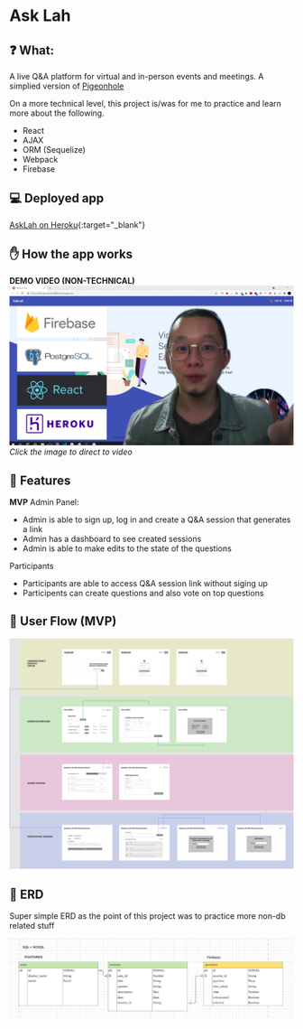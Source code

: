 # Ask Lah

## ❓ What:

A live Q&A platform for virtual and in-person events and meetings. A simplied version of [Pigeonhole](https://pigeonholelive.com/)

On a more technical level, this project is/was for me to practice and learn more about the following.

- React
- AJAX
- ORM (Sequelize)
- Webpack
- Firebase

## 💻 Deployed app

[AskLah on Heroku](https://thawing-retreat-54880.herokuapp.com/){:target="\_blank"}

## ✋ How the app works

**DEMO VIDEO (NON-TECHNICAL)**
[![DemoVideo](/readme_images/ask-lah-demo-video-dp.jpg)](https://youtu.be/w1Udv3QUgLY 'DemoVideo')
_Click the image to direct to video_

## 🌈 Features

**MVP**
Admin Panel:

- Admin is able to sign up, log in and create a Q&A session that generates a link
- Admin has a dashboard to see created sessions
- Admin is able to make edits to the state of the questions

Participants

- Participants are able to access Q&A session link without siging up
- Participents can create questions and also vote on top questions

## 📱 User Flow (MVP)

![Image of user flow ](/readme_images/ask-lah-userflow-mvp.jpg)

## 🧠 ERD

Super simple ERD as the point of this project was to practice more non-db related stuff

![Image of ERD](/readme_images/ask-lah-erd.jpg)
